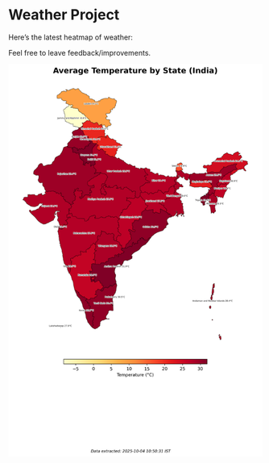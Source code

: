 # Weather Project

Here’s the latest heatmap of weather:

Feel free to leave feedback/improvements.

![India Heatmap](docs/assets/india_heatmap.png?v=E0AEA1)
